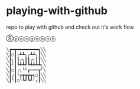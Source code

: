 ﻿# playing-with-github
repo to play with github and check out it's work flow

Ⓢⓟⓞⓝⓖⓔⓑⓞⓑ 

    ╲┏━┳━━━━━━━━┓╲╲
    ╲┃◯┃╭┻┻╮╭┻┻╮┃╲╲
    ╲┃╮┃┃╭╮┃┃╭╮┃┃╲╲
    ╲┃╯┃┗┻┻┛┗┻┻┻┻╮╲
    ╲┃◯┃╭╮╰╯┏━━━┳╯╲
    ╲┃╭┃╰┏┳┳┳┳┓◯┃╲╲
    ╲┃╰┃◯╰┗┛┗┛╯╭┃╲╲
